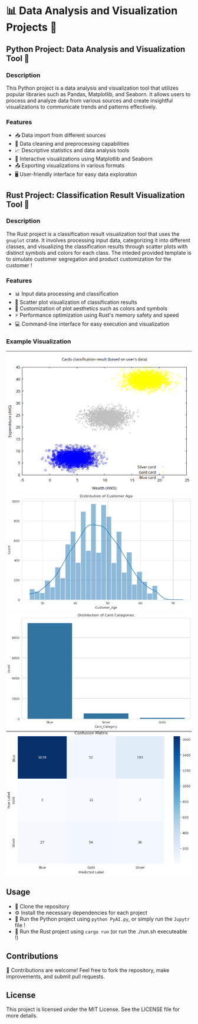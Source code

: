 # 📊 Data Analysis and Visualization Projects 🦾

## Python Project: Data Analysis and Visualization Tool 🐍

### Description
This Python project is a data analysis and visualization tool that utilizes popular libraries such as Pandas, Matplotlib, and Seaborn. It allows users to process and analyze data from various sources and create insightful visualizations to communicate trends and patterns effectively.

### Features
- 📥 Data import from different sources
- 🧹 Data cleaning and preprocessing capabilities
- 📈 Descriptive statistics and data analysis tools
- 🎨 Interactive visualizations using Matplotlib and Seaborn
- 📤 Exporting visualizations in various formats
- 🖥️ User-friendly interface for easy data exploration

## Rust Project: Classification Result Visualization Tool 🦀

### Description
The Rust project is a classification result visualization tool that uses the `gnuplot` crate. It involves processing input data, categorizing it into different classes, and visualizing the classification results through scatter plots with distinct symbols and colors for each class. The inteded provided template is to simulate customer segregation and product customization for the customer !

### Features
- 📊 Input data processing and classification
- 🌌 Scatter plot visualization of classification results
- 🎨 Customization of plot aesthetics such as colors and symbols
- ⚡ Performance optimization using Rust's memory safety and speed
- 💻 Command-line interface for easy execution and visualization

### Example Visualization
![Rust Project Visualization](AiDemo/Clustering.png)
![Python Project Visualization1](AiDemo/RegressionModel1.png)
![Python Project Visualization2](AiDemo/RegressionModel2.png)
![Python Project Visualization3](AiDemo/RegressionModel3.png)


## Usage
- 🚀 Clone the repository
- ⚙️ Install the necessary dependencies for each project
- 🐍 Run the Python project using `python PyAI.py`, or simply run the `Jupytr` file !
- 🦀 Run the Rust project using `cargo run` (or run the ./run.sh executeable !)

## Contributions
🎉 Contributions are welcome! Feel free to fork the repository, make improvements, and submit pull requests.

## License
This project is licensed under the MIT License. See the LICENSE file for more details.
